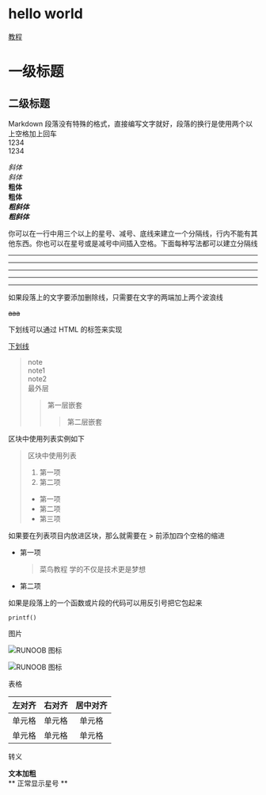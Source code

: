 # hello world

[教程](https://www.runoob.com/markdown/md-tutorial.html)

一级标题
================

二级标题
----------------

Markdown 段落没有特殊的格式，直接编写文字就好，段落的换行是使用两个以上空格加上回车  
1234  
1234  

*斜体*  
_斜体_  
**粗体**  
__粗体__  
***粗斜体***  
___粗斜体___

你可以在一行中用三个以上的星号、减号、底线来建立一个分隔线，行内不能有其他东西。你也可以在星号或是减号中间插入空格。下面每种写法都可以建立分隔线  

***
* * *
*****
- - -
------------

如果段落上的文字要添加删除线，只需要在文字的两端加上两个波浪线  

~~aaa~~

下划线可以通过 HTML 的标签来实现  

<u>下划线</u>

> note  
> note1  
> note2  
> 最外层  
> > 第一层嵌套  
> > > 第二层嵌套  

区块中使用列表实例如下  

> 区块中使用列表
> 1. 第一项
> 2. 第二项
> + 第一项
> + 第二项
> + 第三项

如果要在列表项目内放进区块，那么就需要在 > 前添加四个空格的缩进  

* 第一项
    > 菜鸟教程
    > 学的不仅是技术更是梦想
* 第二项

如果是段落上的一个函数或片段的代码可以用反引号把它包起来  

`printf()`

图片  

![RUNOOB 图标](http://static.runoob.com/images/runoob-logo.png)

![RUNOOB 图标](http://static.runoob.com/images/runoob-logo.png "RUNOOB")

表格  

| 左对齐 | 右对齐 | 居中对齐 |
| :-----| ----: | :----: |
| 单元格 | 单元格 | 单元格 |
| 单元格 | 单元格 | 单元格 |

转义  

**文本加粗**   
\*\* 正常显示星号 \*\*
